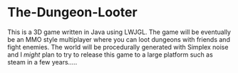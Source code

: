 # The-Dungeon-Looter
This is a 3D game written in Java using LWJGL. The game will be eventually be an MMO style multiplayer where you can loot dungeons with friends and fight enemies. The world will be procedurally generated with Simplex noise and I *might* plan to try to release this game to a large platform such as steam in a few years.....

